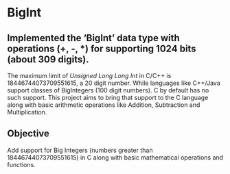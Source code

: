 # BigInt
## Implemented the ‘BigInt’ data type with operations (+, -, *) for supporting 1024 bits (about 309 digits).
The maximum limit of _Unsigned Long Long Int_ in C/C++ is 18446744073709551615, a 20 digit number. While languages like C++/Java support classes of BigIntegers (100 digit numbers). C by default has no such support. This project aims to bring that support to the C language along with basic arithmetic operations like Addition, Subtraction and Multiplication.

## Objective
Add support for Big Integers (numbers greater than 18446744073709551615) in C along with basic mathematical operations and functions.



